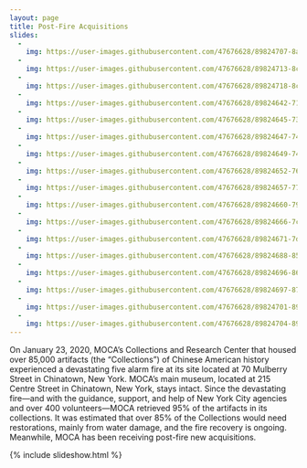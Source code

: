 ```yaml
---
layout: page
title: Post-Fire Acquisitions
slides:
  -
    img: https://user-images.githubusercontent.com/47676628/89824707-8af5f500-db21-11ea-91a8-a44aebc3df5e.jpg 
  -
    img: https://user-images.githubusercontent.com/47676628/89824713-8c272200-db21-11ea-8391-addfb226302e.jpg 
  -
    img: https://user-images.githubusercontent.com/47676628/89824718-8cbfb880-db21-11ea-9866-f5a743955a87.jpg
  -
    img: https://user-images.githubusercontent.com/47676628/89824642-71ed4400-db21-11ea-885c-26cf22f8197a.jpg 
  -
    img: https://user-images.githubusercontent.com/47676628/89824645-731e7100-db21-11ea-8f3d-b5a8e27df46e.jpg 
  -
    img: https://user-images.githubusercontent.com/47676628/89824647-744f9e00-db21-11ea-917a-5ede9ab6b8be.jpg
  -
    img: https://user-images.githubusercontent.com/47676628/89824649-74e83480-db21-11ea-9c18-d3565cb314d8.jpg
  -
    img: https://user-images.githubusercontent.com/47676628/89824652-76196180-db21-11ea-82c7-fc7c23d5a845.jpg
  -
    img: https://user-images.githubusercontent.com/47676628/89824657-77e32500-db21-11ea-9f5a-a3d5fea747d3.jpg
  -
    img: https://user-images.githubusercontent.com/47676628/89824660-79ace880-db21-11ea-910d-92e22fbd5b85.jpg 
  -
    img: https://user-images.githubusercontent.com/47676628/89824666-7c0f4280-db21-11ea-9955-3542d7db336c.jpg 
  - 
    img: https://user-images.githubusercontent.com/47676628/89824671-7d406f80-db21-11ea-8f89-2efe34a89bdd.jpg
  -
    img: https://user-images.githubusercontent.com/47676628/89824688-85001400-db21-11ea-8493-13f037e5f9f2.jpg
  -  
    img: https://user-images.githubusercontent.com/47676628/89824696-86c9d780-db21-11ea-948a-6a380a8d1e54.jpg
  -
    img: https://user-images.githubusercontent.com/47676628/89824697-87fb0480-db21-11ea-92f1-34c41f6279bc.jpg 
  -
    img: https://user-images.githubusercontent.com/47676628/89824701-892c3180-db21-11ea-9e19-f9f7cfe39926.jpg  
  -
    img: https://user-images.githubusercontent.com/47676628/89824704-89c4c800-db21-11ea-877c-ffae6f029fd8.jpg
---
```


On January 23, 2020, MOCA’s Collections and Research Center that housed over 85,000 artifacts (the “Collections”) of Chinese American history experienced a devastating five alarm fire at its site located at 70 Mulberry Street in Chinatown, New York. MOCA’s main museum, located at 215 Centre Street in Chinatown, New York, stays intact. Since the devastating fire—and with the guidance, support, and help of New York City agencies and over 400 volunteers—MOCA retrieved 95% of the artifacts in its collections. It was estimated that over 85% of the Collections would need restorations, mainly from water damage, and the fire recovery is ongoing. Meanwhile, MOCA has been receiving post-fire new acquisitions.

{% include slideshow.html %}
